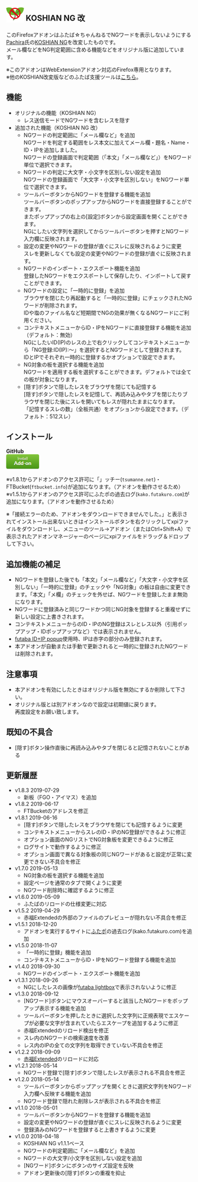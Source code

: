 ## <sub><img src="koshian_ng/icons/icon-48.png"></sub> KOSHIAN NG 改
このFirefoxアドオンはふたば☆ちゃんねるでNGワードを表示しないようにする[Pachira](https://addons.mozilla.org/ja/firefox/user/anonymous-a0bba9187b568f98732d22d51c5955a6/)氏の[KOSHIAN NG](https://addons.mozilla.org/ja/firefox/addon/koshian-ng/)を改変したものです。  
メール欄などをNG判定範囲に含める機能などをオリジナル版に追加しています。  

※このアドオンはWebExtensionアドオン対応のFirefox専用となります。  
※他のKOSHIAN改変版などのふたば支援ツールは[こちら](https://github.com/akoya-tomo/futaba_auto_reloader_K/wiki/)。  

## 機能
* オリジナルの機能（KOSHIAN NG）
  - レス送信モードでNGワードを含むレスを隠す
* 追加された機能（KOSHIAN NG 改）
  - NGワードの判定範囲に「メール欄など」を追加  
    NGワードを判定する範囲をレス本文に加えてメール欄・題名・Name・ID・IPを追加しました。  
    NGワードの登録画面で判定範囲（「本文」「メール欄など」）をNGワード単位で選択できます。  
  - NGワードの判定に大文字・小文字を区別しない設定を追加  
    NGワードの登録画面で「大文字・小文字を区別しない」をNGワード単位で選択できます。  
  - ツールバーボタンからNGワードを登録する機能を追加  
    ツールバーボタンのポップアップからNGワードを直接登録することができます。  
    またポップアップの右上の\[設定\]ボタンから設定画面を開くことができます。  
    NGにしたい文字列を選択してからツールバーボタンを押すとNGワード入力欄に反映されます。  
  - 設定の変更やNGワードの登録が直ぐにスレに反映されるように変更  
    スレを更新しなくても設定の変更やNGワードの登録が直ぐに反映されます。  
  - NGワードのインポート・エクスポート機能を追加  
    登録したNGワードをエクスポートして保存したり、インポートして戻すことができます。  
  - NGワードの設定に「一時的に登録」を追加  
    ブラウザを閉じたり再起動すると「一時的に登録」にチェックされたNGワードが削除されます。  
    IDや塩のファイル名など短期間でNGの効果が無くなるNGワードにご利用ください。  
  - コンテキストメニューからID・IPをNGワードに直接登録する機能を追加（デフォルト：無効）  
    NGにしたいID(IP)のレスの上で右クリックしてコンテキストメニューから「NG登録:ID(IP):～」を選択するとNGワードとして登録されます。  
    IDとIPでそれぞれ一時的に登録するかオプションで設定できます。  
  - NG対象の板を選択する機能を追加  
    NGワードを適用する板を選択することができます。デフォルトでは全ての板が対象になります。  
  - \[隠す\]ボタンで隠したレスをブラウザを閉じても記憶する  
    \[隠す\]ボタンで隠したレスを記憶して、再読み込みやタブを閉じたりブラウザを閉じた後にスレを開いてもレスが隠れたままになります。  
    「記憶するスレの数」（全板共通）をオプションから設定できます。（デフォルト：512スレ）  

## インストール
**GitHub**  
[![インストールボタン](images/install_button.png "クリックでアドオンをインストール")](https://github.com/akoya-tomo/koshian_ng_kai/releases/download/v1.8.3/koshian_ng_kai-1.8.3-fx.xpi)

※v1.8.1からアドオンのアクセス許可に「」ッチー(`tsumanne.net`)・FTBucket(`ftbucket.info`)が追加になります。（アドオンを動作させるため）  
※v1.5.1からアドオンのアクセス許可にふたポの過去ログ\(`kako.futakuro.com`\)が追加になります。（アドオンを動作させるため） 

※「接続エラーのため、アドオンをダウンロードできませんでした。」と表示されてインストール出来ないときはインストールボタンを右クリックしてxpiファイルをダウンロードし、メニューのツール→アドオン（またはCtrl+Shift+A）で表示されたアドオンマネージャーのページにxpiファイルをドラッグ＆ドロップして下さい。  

## 追加機能の補足
* NGワードを登録した後でも「本文」「メール欄など」「大文字・小文字を区別しない」「一時的に登録」のチェックや「NG対象」の板は自由に変更できます。「本文」「メ欄」のチェックを外せば、NGワードを登録したまま無効になります。  
* NGワードに登録済みと同じワードかつ同じNG対象を登録すると重複せずに新しい設定に上書きされます。  
* コンテキストメニューからのID・IPのNG登録はスレとレス以外（引用ポップアップ・IDポップアップなど）では表示されません。  
* [futaba ID+IP popup](https://greasyfork.org/ja/scripts/8189-futaba-id-ip-popup/)使用時、IPは赤字の部分のみ登録されます。  
* 本アドオンが自動または手動で更新されると一時的に登録されたNGワードは削除されます。  

## 注意事項
* 本アドオンを有効にしたときはオリジナル版を無効にするか削除して下さい。  
* オリジナル版とは別アドオンなので設定は初期値に戻ります。  
  再度設定をお願い致します。  

## 既知の不具合
* \[隠す\]ボタン操作直後に再読み込みやタブを閉じると記憶されないことがある  

## 更新履歴
* v1.8.3 2019-07-29
  - 新板（FGO・アイマス）を追加
* v1.8.2 2019-06-17
  - FTBucketのアドレスを修正
* v1.8.1 2019-06-16
  - \[隠す\]ボタンで隠したレスをブラウザを閉じても記憶するように変更
  - コンテキストメニューからスレのID・IPのNG登録ができるように修正
  - オプション画面のNGリストでNG対象板を変更できるように修正
  - ログサイトで動作するように修正
  - オプション画面で異なる対象板の同じNGワードがあると設定が正常に変更できない不具合を修正
* v1.7.0 2019-05-13
  - NG対象の板を選択する機能を追加  
  - 設定ページを通常のタブで開くように変更
  - NGワード削除時に確認するように修正
* v1.6.0 2019-05-09
  - ふたばのリロードの仕様変更に対応  
* v1.5.2 2019-04-29
  - 赤福Extendedの外部のファイルのプレビューが隠れない不具合を修正  
* v1.5.1 2018-12-20
  - アドオンを実行するサイトに[ふたポ](http://futapo.futakuro.com/)の過去ログ\(kako.futakuro.com\)を追加  
* v1.5.0 2018-11-07
  - 「一時的に登録」機能を追加
  - コンテキストメニューからID・IPをNGワード登録する機能を追加
* v1.4.0 2018-09-30
  - NGワードのインポート・エクスポート機能を追加
* v1.3.1 2018-09-26
  - NGにしたレスの画像が[futaba lightbox](https://github.com/himuro-majika/futaba_lightbox/)で表示されないように修正
* v1.3.0 2018-09-12
  - \[NGワード\]ボタンにマウスオーバーすると該当したNGワードをポップアップ表示する機能を追加
  - ツールバーボタンを押したときに選択した文字列に正規表現でエスケープが必要な文字が含まれていたらエスケープを追加するように修正
  - 赤福Extendedのリロード検出を修正
  - スレ内のNGワードの検索速度を改善
  - レス内のIPの全ての文字列を取得できていない不具合を修正
* v1.2.2 2018-09-09
  - [赤福Extended](https://toshiakisp.github.io/akahuku-firefox-sp/)のリロードに対応
* v1.2.1 2018-05-14
  - NGワード登録で[隠す]ボタンで隠したレスが表示される不具合を修正
* v1.2.0 2018-05-14
  - ツールバーボタンからポップアップを開くときに選択文字列をNGワード入力欄へ反映する機能を追加
  - NGワード登録で隠れた削除レスが表示される不具合を修正
* v1.1.0 2018-05-01
  - ツールバーボタンからNGワードを登録する機能を追加
  - 設定の変更やNGワードの登録が直ぐにスレに反映されるように変更
  - 登録済みのNGワードを登録すると上書きするように変更
* v1.0.0 2018-04-18
  - KOSHIAN NG v1.1.1ベース
  - NGワードの判定範囲に「メール欄など」を追加
  - NGワードの大文字/小文字を区別しない設定を追加
  - [NGワード]ボタンにボタンのサイズ設定を反映
  - アドオン更新後の[隠す]ボタンの重複を抑止

